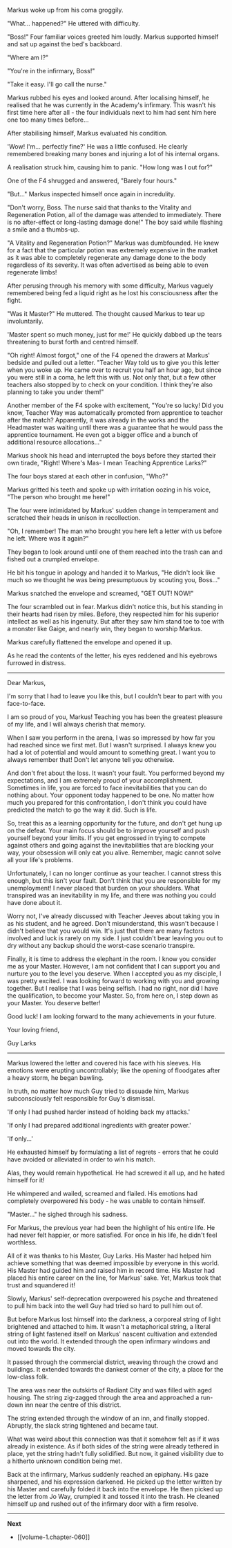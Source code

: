 
Markus woke up from his coma groggily.

"What... happened?" He uttered with difficulty.

"Boss!" Four familiar voices greeted him loudly. Markus supported himself and sat up against the bed's backboard.

"Where am I?"

"You're in the infirmary, Boss!"

"Take it easy. I'll go call the nurse."

Markus rubbed his eyes and looked around. After localising himself, he realised that he was currently in the Academy's infirmary. This wasn't his first time here after all - the four individuals next to him had sent him here one too many times before...

After stabilising himself, Markus evaluated his condition.

'Wow! I'm... perfectly fine?' He was a little confused. He clearly remembered breaking many bones and injuring a lot of his internal organs.

A realisation struck him, causing him to panic. "How long was I out for?"

One of the F4 shrugged and answered, "Barely four hours."

"But..." Markus inspected himself once again in incredulity.

"Don't worry, Boss. The nurse said that thanks to the Vitality and Regeneration Potion, all of the damage was attended to immediately. There is no after-effect or long-lasting damage done!" The boy said while flashing a smile and a thumbs-up.

"A Vitality and Regeneration Potion?" Markus was dumbfounded. He knew for a fact that the particular potion was extremely expensive in the market as it was able to completely regenerate any damage done to the body regardless of its severity. It was often advertised as being able to even regenerate limbs!

After perusing through his memory with some difficulty, Markus vaguely remembered being fed a liquid right as he lost his consciousness after the fight.

"Was it Master?" He muttered. The thought caused Markus to tear up involuntarily.

'Master spent so much money, just for me!' He quickly dabbed up the tears threatening to burst forth and centred himself.

"Oh right! Almost forgot," one of the F4 opened the drawers at Markus' bedside and pulled out a letter. "Teacher Way told us to give you this letter when you woke up. He came over to recruit you half an hour ago, but since you were still in a coma, he left this with us. Not only that, but a few other teachers also stopped by to check on your condition. I think they're also planning to take you under them!"

Another member of the F4 spoke with excitement, "You're so lucky! Did you know, Teacher Way was automatically promoted from apprentice to teacher after the match? Apparently, it was already in the works and the Headmaster was waiting until there was a guarantee that he would pass the apprentice tournament. He even got a bigger office and a bunch of additional resource allocations..."

Markus shook his head and interrupted the boys before they started their own tirade, "Right! Where's Mas- I mean Teaching Apprentice Larks?"

The four boys stared at each other in confusion, "Who?"

Markus gritted his teeth and spoke up with irritation oozing in his voice, "The person who brought me here!"

The four were intimidated by Markus' sudden change in temperament and scratched their heads in unison in recollection.

"Oh, I remember! The man who brought you here left a letter with us before he left. Where was it again?"

They began to look around until one of them reached into the trash can and fished out a crumpled envelope.

He bit his tongue in apology and handed it to Markus, "He didn't look like much so we thought he was being presumptuous by scouting you, Boss..."

Markus snatched the envelope and screamed, "GET OUT! NOW!"

The four scrambled out in fear. Markus didn't notice this, but his standing in their hearts had risen by miles. Before, they respected him for his superior intellect as well as his ingenuity. But after they saw him stand toe to toe with a monster like Gaige, and nearly win, they began to worship Markus.

Markus carefully flattened the envelope and opened it up.

As he read the contents of the letter, his eyes reddened and his eyebrows furrowed in distress.

____

Dear Markus,

I'm sorry that I had to leave you like this, but I couldn't bear to part with you face-to-face.

I am so proud of you, Markus! Teaching you has been the greatest pleasure of my life, and I will always cherish that memory.

When I saw you perform in the arena, I was so impressed by how far you had reached since we first met. But I wasn't surprised. I always knew you had a lot of potential and would amount to something great. I want you to always remember that! Don't let anyone tell you otherwise.

And don't fret about the loss. It wasn't your fault. You performed beyond my expectations, and I am extremely proud of your accomplishment. Sometimes in life, you are forced to face inevitabilities that you can do nothing about. Your opponent today happened to be one. No matter how much you prepared for this confrontation, I don't think you could have predicted the match to go the way it did. Such is life.

So, treat this as a learning opportunity for the future, and don't get hung up on the defeat. Your main focus should be to improve yourself and push yourself beyond your limits. If you get engrossed in trying to compete against others and going against the inevitabilities that are blocking your way, your obsession will only eat you alive. Remember, magic cannot solve all your life's problems.

Unfortunately, I can no longer continue as your teacher. I cannot stress this enough, but this isn't your fault. Don't think that you are responsible for my unemployment! I never placed that burden on your shoulders. What transpired was an inevitability in my life, and there was nothing you could have done about it.

Worry not, I've already discussed with Teacher Jeeves about taking you in as his student, and he agreed. Don't misunderstand, this wasn't because I didn't believe that you would win. It's just that there are many factors involved and luck is rarely on my side. I just couldn't bear leaving you out to dry without any backup should the worst-case scenario transpire.

Finally, it is time to address the elephant in the room. I know you consider me as your Master. However, I am not confident that I can support you and nurture you to the level you deserve. When I accepted you as my disciple, I was pretty excited. I was looking forward to working with you and growing together. But I realise that I was being selfish. I had no right, nor did I have the qualification, to become your Master. So, from here on, I step down as your Master. You deserve better!

Good luck! I am looking forward to the many achievements in your future.

Your loving friend,

Guy Larks

____

Markus lowered the letter and covered his face with his sleeves. His emotions were erupting uncontrollably; like the opening of floodgates after a heavy storm, he began bawling.

In truth, no matter how much Guy tried to dissuade him, Markus subconsciously felt responsible for Guy's dismissal.

'If only I had pushed harder instead of holding back my attacks.'

'If only I had prepared additional ingredients with greater power.'

'If only...'

He exhausted himself by formulating a list of regrets - errors that he could have avoided or alleviated in order to win his match.

Alas, they would remain hypothetical. He had screwed it all up, and he hated himself for it!

He whimpered and wailed, screamed and flailed. His emotions had completely overpowered his body - he was unable to contain himself.

"Master..." he sighed through his sadness.

For Markus, the previous year had been the highlight of his entire life. He had never felt happier, or more satisfied. For once in his life, he didn't feel worthless.

All of it was thanks to his Master, Guy Larks. His Master had helped him achieve something that was deemed impossible by everyone in this world. His Master had guided him and raised him in record time. His Master had placed his entire career on the line, for Markus' sake. Yet, Markus took that trust and squandered it!

Slowly, Markus' self-deprecation overpowered his psyche and threatened to pull him back into the well Guy had tried so hard to pull him out of.

But before Markus lost himself into the darkness, a corporeal string of light brightened and attached to him. It wasn't a metaphorical string, a literal string of light fastened itself on Markus' nascent cultivation and extended out into the world. It extended through the open infirmary windows and moved towards the city.

It passed through the commercial district, weaving through the crowd and buildings. It extended towards the dankest corner of the city, a place for the low-class folk.

The area was near the outskirts of Radiant City and was filled with aged housing. The string zig-zagged through the area and approached a run-down inn near the centre of this district.

The string extended through the window of an inn, and finally stopped. Abruptly, the slack string tightened and became taut. 

What was weird about this connection was that it somehow felt as if it was already in existence. As if both sides of the string were already tethered in place, yet the string hadn't fully solidified. But now, it gained visibility due to a hitherto unknown condition being met.

Back at the infirmary, Markus suddenly reached an epiphany. His gaze sharpened, and his expression darkened. He picked up the letter written by his Master and carefully folded it back into the envelope. He then picked up the letter from Jo Way, crumpled it and tossed it into the trash. He cleaned himself up and rushed out of the infirmary door with a firm resolve.

____

**Next**
* [[volume-1.chapter-060]]